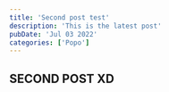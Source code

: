 ```yaml
---
title: 'Second post test'
description: 'This is the latest post'
pubDate: 'Jul 03 2022'
categories: ['Popo']
---
```


## SECOND POST XD